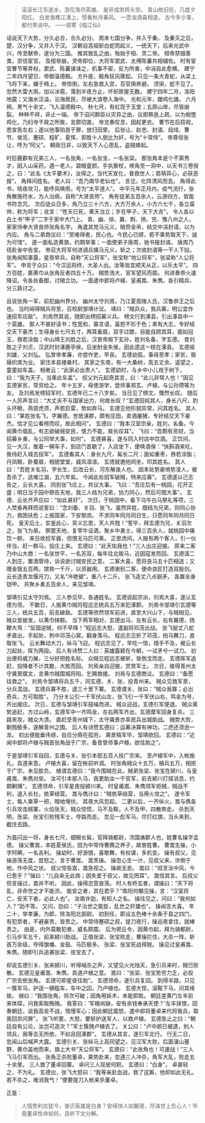 >滚滚长江东逝水，浪花淘尽英雄。
是非成败转头空。
青山依旧在，几度夕阳红。
白发渔樵江渚上，惯看秋月春风。
一壶浊酒喜相逢。
古今多少事，都付笑谈中。
——调寄《临江仙》

话说天下大势，分久必合，合久必分。
周末七国分争，并入于秦。
及秦灭之后，楚、汉分争，又并入于汉。
汉朝自高祖斩白蛇而起义，一统天下，后来光武中兴，传至献帝，遂分为三国。
推其致乱之由，殆始于桓、灵二帝。
桓帝禁锢善类，崇信宦官。
及桓帝崩，灵帝即位，大将军窦武、太傅陈蕃共相辅佐。
时有宦官曹节等弄权，窦武、陈蕃谋诛之，机事不密，反为所害，中涓自此愈横。
建宁二年四月望日，帝御温德殿。
方升座，殿角狂风骤起。
只见一条大青蛇，从梁上飞将下来，蟠于椅上。
帝惊倒，左右急救入宫，百官俱奔避。
须臾，蛇不见了。
忽然大雷大雨，加以冰雹，落到半夜方止，坏却房屋无数。
建宁四年二月，洛阳地震；又海水泛溢，沿海居民，尽被大浪卷入海中。
光和元年，雌鸡化雄。
六月朔，黑气十余丈，飞入温德殿中。
秋七月，有虹现于玉堂；五原山岸，尽皆崩裂。
种种不祥，非止一端。
帝下诏问群臣以灾异之由，议郎蔡邕上疏，以为蜺堕鸡化，乃妇寺干政之所致，言颇切直。
帝览奏叹息，因起更衣。
曹节在后窃视，悉宣告左右；遂以他事陷邕于罪，放归田里。
后张让、赵忠、封谞、段珪、曹节、侯览、蹇硕、程旷、夏恽、郭胜十人朋比为奸，号为“十常侍”。
帝尊信张让，呼为“阿父”。
朝政日非，以致天下人心思乱，盗贼蜂起。

时巨鹿郡有兄弟三人，一名张角，一名张宝，一名张梁。
那张角本是个不第秀才，因入山采药，遇一老人，碧眼童颜，手执藜杖，唤角至一洞中，以天书三卷授之，曰：“此名《太平要术》，汝得之，当代天宣化，普救世人；若萌异心，必获恶报"。
角拜问姓名。
老人曰：“吾乃南华老仙也"。
言讫，化阵清风而去。
角得此书，晓夜攻习，能呼风唤雨，号为“太平道人”。
中平元年正月内，疫气流行，张角散施符水，为人治病，自称“大贤良师”。
角有徒弟五百余人，云游四方，皆能书符念咒。
次后徒众日多，角乃立三十六方，大方万余人，小方六七千，各立渠帅，称为将军；讹言：“苍天已死，黄天当立；岁在甲子，天下大吉"。
令人各以白土书“甲子”二字于家中大门上。
青、幽、徐、冀、荆、扬、兖、豫八州之人，家家侍奉大贤良师张角名字。
角遣其党马元义，暗赍金帛，结交中涓封谞，以为内应。
角与二弟商议曰：“至难得者，民心也。今民心已顺，若不乘势取天下，诚为可惜"。
遂一面私造黄旗，约期举事；一面使弟子唐周，驰书报封谞。
唐周乃径赴省中告变。
帝召大将军何进调兵擒马元义，斩之；次收封谞等一干人下狱。
张角闻知事露，星夜举兵，自称“天公将军”，张宝称“地公将军”，张梁称“人公将军”。
申言于众曰：“今汉运将终，大圣人出。汝等皆宜顺天从正，以乐太平”。
四方百姓，裹黄巾从张角反者四五十万。
贼势浩大，官军望风而靡。
何进奏帝火速降诏，令各处备御，讨贼立功。
一面遣中郎将卢植、皇甫嵩、朱儁，各引精兵、分三路讨之。

且说张角一军，前犯幽州界分。
幽州太守刘焉，乃江夏竟陵人氏，汉鲁恭王之后也。
当时闻得贼兵将至，召校尉邹靖计议。
靖曰：“贼兵众，我兵寡，明公宜作速招军应敌"。
刘焉然其说，随即出榜招募义兵。
榜文行到涿县，引出涿县中一个英雄。
那人不甚好读书；性宽和，寡言语，喜怒不形于色；素有大志，专好结交天下豪杰；生得身长七尺五寸，两耳垂肩，双手过膝，目能自顾其耳，面如冠玉，唇若涂脂；中山靖王刘胜之后，汉景帝阁下玄孙，姓刘名备，字玄德。
昔刘胜之子刘贞，汉武时封涿鹿亭侯，后坐酎金失侯，因此遗这一枝在涿县。
玄德祖刘雄，父刘弘。
弘曾举孝廉，亦尝作吏，早丧。
玄德幼孤，事母至孝；家贫，贩屦织席为业。
家住本县楼桑村。
其家之东南，有一大桑树，高五丈余，遥望之，童童如车盖。
相者云：“此家必出贵人"。
玄德幼时，与乡中小儿戏于树下，曰：“我为天子，当乘此车盖"。
叔父刘元起奇其言，曰：“此儿非常人也！”因见玄德家贫，常资给之。
年十五岁，母使游学，尝师事郑玄、卢植，与公孙瓒等为友。
及刘焉发榜招军时，玄德年已二十八岁矣。
当日见了榜文，慨然长叹。
随后一人厉声言曰：“大丈夫不与国家出力，何故长叹？”玄德回视其人，身长八尺，豹头环眼，燕颔虎须，声若巨雷，势如奔马。
玄德见他形貌异常，问其姓名。
其人曰：“某姓张名飞，字翼德。世居涿郡，颇有庄田，卖酒屠猪，专好结交天下豪杰。恰才见公看榜而叹，故此相问"。
玄德曰：“我本汉室宗亲，姓刘，名备。今闻黄巾倡乱，有志欲破贼安民，恨力不能，故长叹耳"。
飞曰：“吾颇有资财，当招募乡勇，与公同举大事，如何"。
玄德甚喜，遂与同入村店中饮酒。
正饮间，见一大汉，推着一辆车子，到店门首歇了，入店坐下，便唤酒保：“快斟酒来吃，我待赶入城去投军"。
玄德看其人：身长九尺，髯长二尺；面如重枣，唇若涂脂；丹凤眼，卧蚕眉，相貌堂堂，威风凛凛。
玄德就邀他同坐，叩其姓名。
其人曰：“吾姓关名羽，字长生，后改云长，河东解良人也。
因本处势豪倚势凌人，被吾杀了，逃难江湖，五六年矣。
今闻此处招军破贼，特来应募"。
玄德遂以己志告之，云长大喜。
同到张飞庄上，共议大事。
飞曰：“吾庄后有一桃园，花开正盛；明日当于园中祭告天地，我三人结为兄弟，协力同心，然后可图大事"。
玄德、云长齐声应曰：“如此甚好"。
次日，于桃园中，备下乌牛白马祭礼等项，三人焚香再拜而说誓曰：“念刘备、关羽、张飞，虽然异姓，既结为兄弟，则同心协力，救困扶危；上报国家，下安黎庶。
不求同年同月同日生，只愿同年同月同日死。
皇天后土，实鉴此心，背义忘恩，天人共戮！”誓毕，拜玄德为兄，关羽次之，张飞为弟。
祭罢天地，复宰牛设酒，聚乡中勇士，得三百余人，就桃园中痛饮一醉。
来日收拾军器，但恨无马匹可乘。
正思虑间，人报有两个客人，引一伙伴当，赶一群马，投庄上来。
玄德曰：“此天佑我也！”三人出庄迎接。
原来二客乃中山大商：一名张世平，一名苏双，每年往北贩马，近因寇发而回。
玄德请二人到庄，置酒管待，诉说欲讨贼安民之意。
二客大喜，愿将良马五十匹相送；又赠金银五百两，镔铁一千斤，以资器用。
玄德谢别二客，便命良匠打造双股剑。
云长造青龙偃月刀，又名“冷艳锯”，重八十二斤。
张飞造丈八点钢矛。
各置全身铠甲。
共聚乡勇五百余人，来见邹靖。

邹靖引见太守刘焉。
三人参见毕，各通姓名。
玄德说起宗派，刘焉大喜，遂认玄德为侄。
不数日，人报黄巾贼将程远志统兵五万来犯涿郡。
刘焉令邹靖引玄德等三人，统兵五百，前去破敌。
玄德等欣然领军前进，直至大兴山下，与贼相见。
贼众皆披发，以黄巾抹额。
当下两军相对，玄德出马，左有云长，右有翼德，扬鞭大骂：“反国逆贼，何不早降！”程远志大怒，遣副将邓茂出战。
张飞挺丈八蛇矛直出，手起处，刺中邓茂心窝，翻身落马。
程远志见折了邓茂，拍马舞刀，直取张飞。
云长舞动大刀，纵马飞迎。
程远志见了，早吃一惊，措手不及，被云长刀起处，挥为两段。
后人有诗赞二人曰：英雄露颖在今朝，一试矛兮一试刀。
初出便将威力展，三分好把姓名标。
众贼见程远志被斩，皆倒戈而走。
玄德挥军追赶，投降者不计其数，大胜而回。
刘焉亲自迎接，赏劳军士。
次日，接得青州太守龚景牒文，言黄巾贼围城将陷，乞赐救援。
刘焉与玄德商议。
玄德曰：“备愿往救之"。
刘焉令邹靖将兵五千，同玄德、关、张，投青州来。
贼众见救军至，分兵混战。
玄德兵寡不胜，退三十里下寨。
玄德谓关、张曰：“贼众我寡；必出奇兵，方可取胜"。
乃分关公引一千军伏山左，张飞引一千军伏山右，鸣金为号，齐出接应。
次日，玄德与邹靖引军鼓噪而进。
贼众迎战，玄德引军便退。
贼众乘势追赶，方过山岭，玄德军中一齐鸣金，左右两军齐出，玄德摩军回身复杀。
三路夹攻，贼众大溃。
直赶至青州城下，太守龚景亦率民兵出城助战。
贼势大败，剿戮极多，遂解青州之围。
后人有诗赞玄德曰：运筹决算有神功，二虎还须逊一龙。
初出便能垂伟绩，自应分鼎在孤穷。
龚景犒军毕，邹靖欲回。
玄德曰：“近闻中郎将卢植与贼首张角战于广宗，备昔曾师事卢植，欲往助之"。

于是邹靖引军自回，玄德与关、张引本部五百人投广宗来。
至卢植军中，入帐施礼，具道来意。
卢植大喜，留在帐前听调。
时张角贼众十五万，植兵五万，相拒于广宗，未见胜负。
植谓玄德曰：“我今围贼在此，贼弟张梁、张宝在颍川，与皇甫嵩、朱儁对垒。
汝可引本部人马，我更助汝一千官军，前去颍川打探消息，约期剿捕"。
玄德领命，引军星夜投颍川来。
时皇甫嵩、朱儁领军拒贼，贼战不利，退入长社，依草结营。
嵩与儁计曰：“贼依草结营，当用火攻之"。
遂令军士，每人束草一把，暗地埋伏。
其夜大风忽起。
二更以后，一齐纵火，嵩与儁各引兵攻击贼寨，火焰张天，贼众惊慌，马不及鞍，人不及甲，四散奔走。
杀到天明，张梁、张宝引败残军士，夺路而走。
忽见一彪军马，尽打红旗，当头来到，截住去路。

为首闪出一将，身长七尺，细眼长髯，官拜骑都尉，沛国谯郡人也，姓曹名操字孟德。
操父曹嵩，本姓夏侯氏，因为中常侍曹腾之养子，故冒姓曹。
曹嵩生操，小字阿瞒，一名吉利。
操幼时，好游猎，喜歌舞，有权谋，多机变。
操有叔父，见操游荡无度，尝怒之，言于曹嵩。
嵩责操。
操忽心生一计，见叔父来，诈倒于地，作中风之状。
叔父惊告嵩，嵩急视之。
操故无恙。
嵩曰：“叔言汝中风，今已愈乎？”操曰：“儿自来无此病；因失爱于叔父，故见罔耳"。
嵩信其言。
后叔父但言操过，嵩并不听。
因此，操得恣意放荡。
时人有桥玄者，谓操曰：“天下将乱，非命世之才不能济。
能安之者，其在君乎？”南阳何顒见操，言：“汉室将亡，安天下者，必此人也"。
汝南许劭，有知人之名。
操往见之，问曰：“我何如人？”劭不答。
又问，劭曰：“子治世之能臣，乱世之奸雄也"。
操闻言大喜。
年二十，举孝廉，为郎，除洛阳北部尉。
初到任，即设五色棒十余条于县之四门，有犯禁者，不避豪贵，皆责之。
中常侍蹇硕之叔，提刀夜行，操巡夜拿住，就棒责之。
由是，内外莫敢犯者，威名颇震。
后为顿丘令，因黄巾起，拜为骑都尉，引马步军五千，前来颍川助战。
正值张梁、张宝败走，曹操拦住，大杀一阵，斩首万余级，夺得旗幡、金鼓、马匹极多。
张梁、张宝死战得脱。
操见过皇甫嵩、朱儁，随即引兵追袭张梁、张宝去了。

却说玄德引关、张来颍川，听得喊杀之声，又望见火光烛天，急引兵来时，贼已败散。
玄德见皇甫嵩、朱儁，具道卢植之意。
嵩曰：“张梁、张宝势穷力乏，必投广宗去依张角。
玄德可即星夜往助"。
玄德领命，遂引兵复回。
到得半路，只见一簇军马，护送一辆槛车，车中之囚，乃卢植也。
玄德大惊，滚鞍下马，问其缘故。
植曰：“我围张角，将次可破；因角用妖术，未能即胜。
朝廷差黄门左丰前来体探，问我索取贿赂。
我答曰：‘军粮尚缺，安有余钱奉承天使？’左丰挟恨，回奏朝廷，说我高垒不战，惰慢军心；因此朝廷震怒，遣中郎将董卓来代将我兵，取我回京问罪"。
张飞听罢，大怒，要斩护送军人，以救卢植。
玄德急止之曰：“朝廷自有公论，汝岂可造次？”军士簇拥卢植去了。
关公曰：“卢中郎已被逮，别人领兵，我等去无所依，不如且回涿郡"。
玄德从其言，遂引军北行。
行无二日，忽闻山后喊声大震。
玄德引关、张纵马上高冈望之，见汉军大败，后面漫山塞野，黄巾盖地而来，旗上大书“天公将军”。
玄德曰：“此张角也！可速战！”三人飞马引军而出。
张角正杀败董卓，乘势赴来，忽遇三人冲杀，角军大乱，败走五十余里。
三人救了董卓回寨。
卓问三人现居何职。
玄德曰：“白身"。
卓甚轻之，不为礼。
玄德出，张飞大怒曰：“我等亲赴血战，救了这厮，他却如此无礼。
若不杀之，难消我气！”便要提刀入帐来杀董卓。

正是：
>人情势利古犹今，谁识英雄是白身？安得快人如翼德，尽诛世上负心人！毕竟董卓性命如何，且听下文分解。
